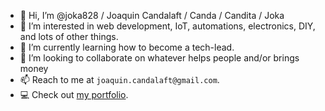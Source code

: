 - 👋 Hi, I’m @joka828 / Joaquin Candalaft / Canda / Candita / Joka
- 👀 I’m interested in web development, IoT, automations, electronics, DIY, and lots of other things.
- 🌱 I’m currently learning how to become a tech-lead.
- 💞️ I’m looking to collaborate on whatever helps people and/or brings money
- 📫 Reach to me at `joaquin.candalaft@gmail.com`.
- 💻 Check out [my portfolio](https://joaquincandalaft.com/).
